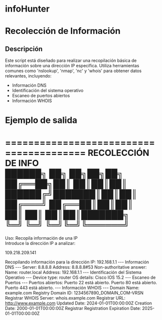 # infoHunter
# Recolección de Información

## Descripción

Este script está diseñado para realizar una recopilación básica de información sobre una dirección IP específica. Utiliza herramientas comunes como 'nslookup', 'nmap', 'nc' y 'whois' para obtener datos relevantes, incluyendo:

- Información DNS
- Identificación del sistema operativo
- Escaneo de puertos abiertos
- Información WHOIS

# Ejemplo de salida
========================================
          RECOLECCIÓN DE INFO          
         ██████╗ ██╗  ██╗██╗██╗       
         ██╔══██╗██║  ██║██║██║       
         ██████╔╝███████║██║██║       
         ██╔═══╝ ██╔══██║██║██║       
         ██║     ██║  ██║██║███████╗  
         ╚═╝     ╚═╝  ╚═╝╚═╝╚══════╝  
========================================
   Uso: Recopila información de una IP  
   Introduce la dirección IP a analizar:

   109.218.209.141

  Recopilando información para la dirección IP: 192.168.1.1
--- Información DNS ---
Server: 8.8.8.8
Address: 8.8.8.8#53
Non-authoritative answer:
Name: router.local
Address: 192.168.1.1
--- Identificación del Sistema Operativo ---
Device type: router
OS details: Cisco IOS 15.2
--- Escaneo de Puertos ---
Puertos abiertos:
Puerto 22 está abierto.
Puerto 80 está abierto.
Puerto 443 está abierto.
--- Información WHOIS ---
Domain Name: example.com
Registry Domain ID: 1234567890_DOMAIN_COM-VRSN
Registrar WHOIS Server: whois.example.com
Registrar URL: http://www.example.com
Updated Date: 2024-01-01T00:00:00Z
Creation Date: 2000-01-01T00:00:00Z
Registrar Registration Expiration Date: 2025-01-01T00:00:00Z 
